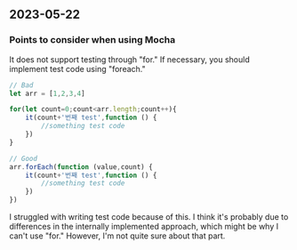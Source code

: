 ## 2023-05-22

### Points to consider when using Mocha  
It does not support testing through "for." If necessary, you should implement test code using "foreach."
```javascript
// Bad
let arr = [1,2,3,4]

for(let count=0;count<arr.length;count++){
    it(count+'번째 test',function () { 
        //something test code
    })
}

// Good
arr.forEach(function (value,count) {
    it(count+'번째 test',function () {
        //something test code
    })
})
```

I struggled with writing test code because of this. I think it's probably due to differences in the internally implemented approach, which might be why I can't use "for." However, I'm not quite sure about that part.